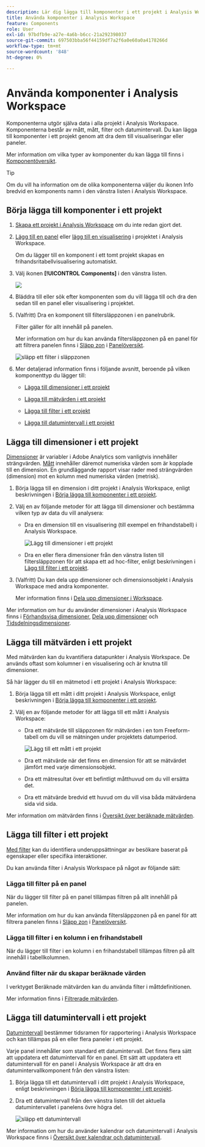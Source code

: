 ```yaml
---
description: Lär dig lägga till komponenter i ett projekt i Analysis Workspace
title: Använda komponenter i Analysis Workspace
feature: Components
role: User
exl-id: 97bdfb9e-a27e-4a6b-b6cc-21a292398037
source-git-commit: 697503bba56f44159df7a2f6a0e60a0a4178266d
workflow-type: tm+mt
source-wordcount: '848'
ht-degree: 0%

---
```


# Använda komponenter i Analysis Workspace

Komponenterna utgör själva data i alla projekt i Analysis Workspace. Komponenterna består av mått, mått, filter och datumintervall. Du kan lägga till komponenter i ett projekt genom att dra dem till visualiseringar eller paneler.

Mer information om vilka typer av komponenter du kan lägga till finns i [Komponentöversikt](/help/components/overview.md).

>[!TIP]
>
>Om du vill ha information om de olika komponenterna väljer du ikonen Info bredvid en komponents namn i den vänstra listen i Analysis Workspace.

## Börja lägga till komponenter i ett projekt

1. [Skapa ett projekt i Analysis Workspace](/help/analysis-workspace/build-workspace-project/create-projects.md) om du inte redan gjort det.

1. [Lägg till en panel](/help/analysis-workspace/c-panels/panels.md) eller [lägg till en visualisering](/help/analysis-workspace/visualizations/freeform-analysis-visualizations.md#add-visualizations-to-a-panel) i projektet i Analysis Workspace.

   Om du lägger till en komponent i ett tomt projekt skapas en frihandsritabellvisualisering automatiskt.

1. Välj ikonen **[!UICONTROL Components]** i den vänstra listen.

   ![](assets/build-components.png)

1. Bläddra till eller sök efter komponenten som du vill lägga till och dra den sedan till en panel eller visualisering i projektet.

1. (Valfritt) Dra en komponent till filtersläppzonen i en panelrubrik.

   Filter gäller för allt innehåll på panelen.

   Mer information om hur du kan använda filtersläppzonen på en panel för att filtrera panelen finns i [Släpp zon](/help/analysis-workspace/c-panels/panels.md#drop-zone) i [Panelöversikt](/help/analysis-workspace/c-panels/panels.md).

   ![släpp ett filter i släppzonen](assets/filter-dropzone.png)

1. Mer detaljerad information finns i följande avsnitt, beroende på vilken komponenttyp du lägger till:

   * [Lägga till dimensioner i ett projekt](#add-dimensions-to-a-project)

   * [Lägga till mätvärden i ett projekt](#add-metrics-to-a-project)

   * [Lägga till filter i ett projekt](#add-filters-to-a-project)

   * [Lägga till datumintervall i ett projekt](#add-date-ranges-to-a-project)

## Lägga till dimensioner i ett projekt

[Dimensioner](/help/components/dimensions/overview.md) är variabler i Adobe Analytics som vanligtvis innehåller strängvärden. [Mått](/help/components/calc-metrics/calc-metr-overview.md) innehåller däremot numeriska värden som är kopplade till en dimension. En grundläggande rapport visar rader med strängvärden (dimension) mot en kolumn med numeriska värden (metrisk).

1. Börja lägga till en dimension i ditt projekt i Analysis Workspace, enligt beskrivningen i [Börja lägga till komponenter i ett projekt](#begin-adding-components-to-a-project).

1. Välj en av följande metoder för att lägga till dimensioner och bestämma vilken typ av data du vill analysera:

   * Dra en dimension till en visualisering (till exempel en frihandstabell) i Analysis Workspace.

     ![Lägg till dimensioner i ett projekt](assets/add-dimensions.png)

   * Dra en eller flera dimensioner från den vänstra listen till filtersläppzonen för att skapa ett ad hoc-filter, enligt beskrivningen i [Lägg till filter i ett projekt](#add-filters-to-a-project).

1. (Valfritt) Du kan dela upp dimensioner och dimensionsobjekt i Analysis Workspace med andra komponenter.

   Mer information finns i [Dela upp dimensioner i Workspace](/help/components/dimensions/t-breakdown-fa.md).

Mer information om hur du använder dimensioner i Analysis Workspace finns i [Förhandsvisa dimensioner](/help/components/dimensions/view-dimensions.md), [Dela upp dimensioner](/help/components/dimensions/t-breakdown-fa.md) och [Tidsdelningsdimensioner](/help/components/dimensions/time-parting-dimensions.md).

## Lägga till mätvärden i ett projekt

Med mätvärden kan du kvantifiera datapunkter i Analysis Workspace. De används oftast som kolumner i en visualisering och är knutna till dimensioner.

Så här lägger du till en mätmetod i ett projekt i Analysis Workspace:

1. Börja lägga till ett mått i ditt projekt i Analysis Workspace, enligt beskrivningen i [Börja lägga till komponenter i ett projekt](#begin-adding-components-to-a-project).

1. Välj en av följande metoder för att lägga till ett mått i Analysis Workspace:

   * Dra ett mätvärde till släppzonen för mätvärden i en tom Freeform-tabell om du vill se mätningen under projektets datumperiod.

     ![Lägg till ett mått i ett projekt](assets/add-metrics.png)

   * Dra ett mätvärde när det finns en dimension för att se mätvärdet jämfört med varje dimensionsobjekt.

   * Dra ett mätresultat över ett befintligt måtthuvud om du vill ersätta det.

   * Dra ett mätvärde bredvid ett huvud om du vill visa båda mätvärdena sida vid sida.

Mer information om mätvärden finns i [Översikt över beräknade mätvärden](/help/components/calc-metrics/calc-metr-overview.md).

## Lägga till filter i ett projekt

[Med filter](/help/components/filters/filters-overview.md) kan du identifiera underuppsättningar av besökare baserat på egenskaper eller specifika interaktioner.

Du kan använda filter i Analysis Workspace på något av följande sätt:

### Lägga till filter på en panel

När du lägger till filter på en panel tillämpas filtren på allt innehåll på panelen.

Mer information om hur du kan använda filtersläppzonen på en panel för att filtrera panelen finns i [Släpp zon](/help/analysis-workspace/c-panels/panels.md#drop-zone) i [Panelöversikt](/help/analysis-workspace/c-panels/panels.md).

### Lägga till filter i en kolumn i en frihandstabell

När du lägger till filter i en kolumn i en frihandstabell tillämpas filtren på allt innehåll i tabellkolumnen.

### Använd filter när du skapar beräknade värden

I verktyget Beräknade mätvärden kan du använda filter i måttdefinitionen.

Mer information finns i [Filtrerade mätvärden](/help/components/calc-metrics/cm-workflow/metrics-with-segments.md).

## Lägga till datumintervall i ett projekt

[Datumintervall](/help/components/date-ranges/custom-date-ranges.md) bestämmer tidsramen för rapportering i Analysis Workspace och kan tillämpas på en eller flera paneler i ett projekt.

Varje panel innehåller som standard ett datumintervall. Det finns flera sätt att uppdatera ett datumintervall för en panel. Ett sätt att uppdatera ett datumintervall för en panel i Analysis Workspace är att dra en datumintervallkomponent från den vänstra listen:

1. Börja lägga till ett datumintervall i ditt projekt i Analysis Workspace, enligt beskrivningen i [Börja lägga till komponenter i ett projekt](#begin-adding-components-to-a-project).

1. Dra ett datumintervall från den vänstra listen till det aktuella datumintervallet i panelens övre högra del.

   ![släpp ett datumintervall](assets/daterange-drop.png)

Mer information om hur du använder kalendrar och datumintervall i Analysis Workspace finns i [Översikt över kalendrar och datumintervall](/help/components/date-ranges/custom-date-ranges.md).
